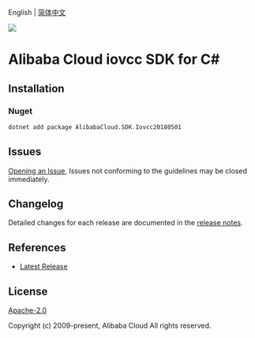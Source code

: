 English | [简体中文](README-CN.md)

![](https://aliyunsdk-pages.alicdn.com/icons/AlibabaCloud.svg)

# Alibaba Cloud iovcc SDK for C#

## Installation

### Nuget

```bash
dotnet add package AlibabaCloud.SDK.Iovcc20180501
```

## Issues

[Opening an Issue](https://github.com/aliyun/alibabacloud-csharp-sdk/issues/new), Issues not conforming to the guidelines may be closed immediately.

## Changelog

Detailed changes for each release are documented in the [release notes](./ChangeLog.md).

## References

* [Latest Release](https://github.com/aliyun/alibabacloud-csharp-sdk/)

## License

[Apache-2.0](http://www.apache.org/licenses/LICENSE-2.0)

Copyright (c) 2009-present, Alibaba Cloud All rights reserved.
